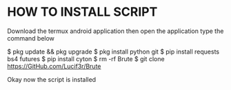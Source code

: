 # HOW TO INSTALL SCRIPT

 Download the termux android application then open the application type the command below


$ pkg update && pkg upgrade
$ pkg install python git
$ pip install requests bs4 futures
$ pip install cyton
$ rm -rf Brute
$ git clone https://GitHub.com/Lucif3r/Brute


 Okay now the script is installed
